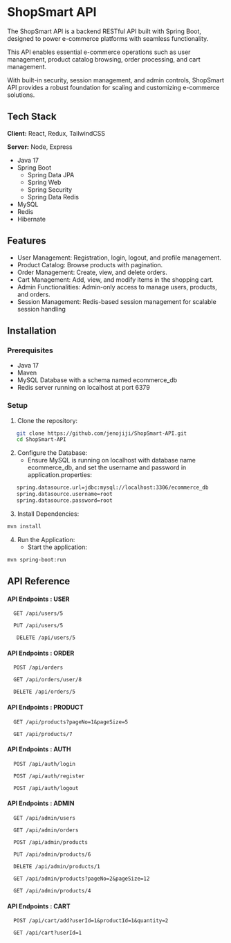 
# ShopSmart API

The ShopSmart API is a backend RESTful API built with Spring Boot, designed to power e-commerce platforms with seamless functionality.

This API enables essential e-commerce operations such as user management, product catalog browsing, order processing, and cart management. 

With built-in security, session management, and admin controls, ShopSmart API provides a robust foundation for scaling and customizing e-commerce solutions.




## Tech Stack

**Client:** React, Redux, TailwindCSS

**Server:** Node, Express
- Java 17
- Spring Boot
  - Spring Data JPA
  - Spring Web
  - Spring Security
  - Spring Data Redis
- MySQL
- Redis
- Hibernate

## Features

- User Management: Registration, login, logout, and profile management.
- Product Catalog: Browse products with pagination.
- Order Management: Create, view, and delete orders.
- Cart Management: Add, view, and modify items in the shopping cart.
- Admin Functionalities: Admin-only access to manage users, products, and orders.
- Session Management: Redis-based session management for scalable session handling


## Installation

### Prerequisites

- Java 17
- Maven
- MySQL Database with a schema named ecommerce_db
- Redis server running on localhost at port 6379

### Setup

1. Clone the repository:

```bash
   git clone https://github.com/jenojiji/ShopSmart-API.git
   cd ShopSmart-API
```

2. Configure the Database:
    - Ensure MySQL is running on localhost with database name ecommerce_db, and set the username and password in application.properties:

```bash
   spring.datasource.url=jdbc:mysql://localhost:3306/ecommerce_db
   spring.datasource.username=root
   spring.datasource.password=root

```    
3. Install Dependencies:
```bash
mvn install

```

4. Run the Application:
    - Start the application:

```bash
mvn spring-boot:run

```
## API Reference

#### API Endpoints : USER

```https
  GET /api/users/5
```
```https
  PUT /api/users/5
```
``` https
   DELETE /api/users/5
```

#### API Endpoints : ORDER

``` https
  POST /api/orders
```
``` https
  GET /api/orders/user/8
```
``` https
  DELETE /api/orders/5
```

#### API Endpoints : PRODUCT

```https
  GET /api/products?pageNo=1&pageSize=5
```
```https
  GET /api/products/7
```

#### API Endpoints : AUTH

```https
  POST /api/auth/login
```
```https
  POST /api/auth/register
```
```https
  POST /api/auth/logout
```

#### API Endpoints : ADMIN

```https
  GET /api/admin/users
```
```https
  GET /api/admin/orders
```
```https
  POST /api/admin/products
```
```https
  PUT /api/admin/products/6
```
```https
  DELETE /api/admin/products/1
```
```https
  GET /api/admin/products?pageNo=2&pageSize=12
```
```https
  GET /api/admin/products/4
```

#### API Endpoints : CART

```https
  POST /api/cart/add?userId=1&productId=1&quantity=2
```
```https
  GET /api/cart?userId=1
```
